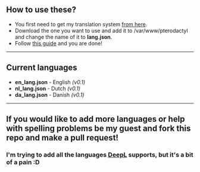 ## How to use these?

* You first need to get my translation system [from here](https://github.com/yesBad/pterodactyl-custom-translations/tree/system).
* Download the one you want to use and add it to /var/www/pterodactyl and change the name of it to **lang.json**.
* Follow [this guide](https://pterodactyl.io/community/customization/panel.html) and you are done!

--------------------------

## Current languages

* **en_lang.json** - English _(v0.1)_
* **nl_lang.json** - Dutch _(v0.1)_
* **da_lang.json** - Danish _(v0.1)_

--------------------------


## If you would like to add more languages or help with spelling problems be my guest and fork this repo and make a pull request!

### I'm trying to add all the languages [DeepL](https://www.deepl.com/translator) supports, but it's a bit of a pain :D
